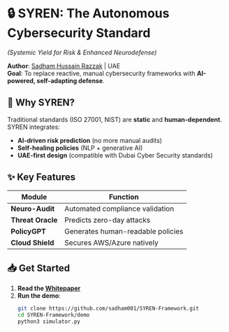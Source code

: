 # 🔒 SYREN: The Autonomous Cybersecurity Standard  
*(Systemic Yield for Risk & Enhanced Neurodefense)*  

**Author**: [Sadham Hussain Razzak](https://github.com/sadham001) | UAE  
**Goal**: To replace reactive, manual cybersecurity frameworks with **AI-powered, self-adapting defense**.  


## 🚀 Why SYREN?  
Traditional standards (ISO 27001, NIST) are **static** and **human-dependent**. SYREN integrates:  
- **AI-driven risk prediction** (no more manual audits)  
- **Self-healing policies** (NLP + generative AI)  
- **UAE-first design** (compatible with Dubai Cyber Security standards)  

## ✨ Key Features  
| Module               | Function                          |  
|----------------------|-----------------------------------|  
| **Neuro-Audit**      | Automated compliance validation   |  
| **Threat Oracle**    | Predicts zero-day attacks         |  
| **PolicyGPT**        | Generates human-readable policies |  
| **Cloud Shield**     | Secures AWS/Azure natively        |  

## 📥 Get Started  
1. **Read the [Whitepaper](whitepaper/SYREN_Whitepaper_v1.pdf)**  
2. **Run the demo**:  
   ```bash
   git clone https://github.com/sadham001/SYREN-Framework.git
   cd SYREN-Framework/demo
   python3 simulator.py
